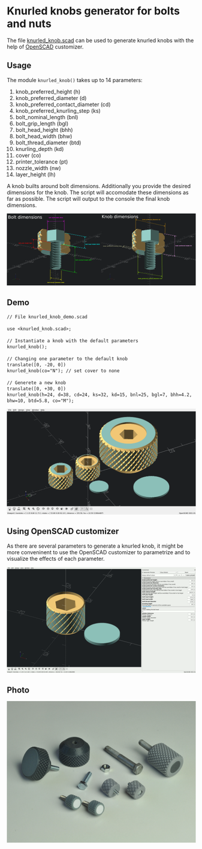 # Knurled knobs generator for bolts and nuts

The file [knurled_knob.scad](knurled_knob.scad) can be used to generate knurled knobs with the help of [OpenSCAD](http://openscad.org/) customizer.

## Usage

The module `knurled_knob()` takes up to 14 parameters:

 1. knob_preferred_height (h)
 2. knob_preferred_diameter (d)
 3. knob_preferred_contact_diameter (cd)
 4. knob_preferred_knurling_step (ks)
 5. bolt_nominal_length (bnl)
 6. bolt_grip_length (bgl)
 7. bolt_head_height (bhh)
 8. bolt_head_width (bhw)
 9. bolt_thread_diameter (btd)
10. knurling_depth (kd)
11. cover (co)
12. printer_tolerance (pt)
13. nozzle_width (nw)
14. layer_height (lh)

A knob builts around bolt dimensions. Additionally you provide the desired dimensions for the knob. The script will accomodate these dimensions as far as possible.
The script will output to the console the final knob dimensions.

![Knurled knobs dimensions](images/knurled_knob_dimensions.png "Knurled knobs dimensions")

## Demo

```sacd
// File knurled_knob_demo.scad

use <knurled_knob.scad>;

// Instantiate a knob with the default parameters
knurled_knob();

// Changing one parameter to the default knob
translate([0, -20, 0])
knurled_knob(co="N"); // set cover to none

// Generete a new knob
translate([0, +30, 0])
knurled_knob(h=24, d=38, cd=24, ks=32, kd=15, bnl=25, bgl=7, bhh=4.2, bhw=10, btd=5.8, co="M");
```

![Knurled knobs OpenSCAD rendering](images/knurled_knob_demo_code_rendering.png "Knurled knobs OpenSCAD rendering")

## Using OpenSCAD customizer

As there are several parameters to generate a knurled knob, it might be more conveninent to use the OpenSCAD customizer to parametrize and to visualize the effects of each parameter.

![Knurled knob customizer demo](images/knurled_knob_customizer_animation.gif "Knurled knob customizer demo")

## Photo

![Examples of 3D printed knurled knobs](images/knurled_knob_generator_3d_prints_photo.jpg "Examples of 3D printed knurled knobs")
